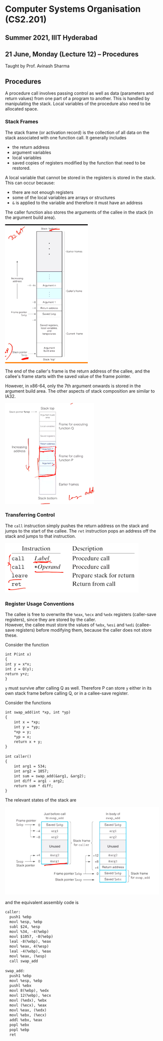 # Computer Systems Organisation (CS2.201)
## Summer 2021, IIIT Hyderabad
## 21 June, Monday (Lecture 12) – Procedures

Taught by Prof. Avinash Sharma

## Procedures
A procedure call involves passing control as well as data (parameters and return values) from one part of a program to another. This is handled by manipulating the stack. Local variables of the procedure also need to be allocated space.

### Stack Frames
The stack frame (or activation record) is the collection of all data on the stack associated with one function call. It generally includes

* the return address
* argument variables
* local variables
* saved copies of registers modified by the function that need to be restored.

A local variable that cannot be stored in the registers is stored in the stack. This can occur because:

* there are not enough registers
* some of the local variables are arrays or structures
* `&` is applied to the variable and therefore it must have an address

The caller function also stores the arguments of the callee in the stack (in the argument build area).

![Stack Frames in IA32](frames32.png)

The end of the caller's frame is the return address of the callee, and the callee's frame starts with the saved value of the frame pointer.

However, in x86-64,  only the 7th argument onwards is stored in the argument build area. The other aspects of stack composition are similar to IA32.

![Stack Frames in x86-64](frames64.png)

### Transferring Control
The `call` instruction simply pushes the return address on the stack and jumps to the start of the callee. The `ret` instruction pops an address off the stack and jumps to that instruction.

![Control Transfer](transfer.png)

### Register Usage Conventions
The callee is free to overwrite the `%eax`, `%ecx` and `%edx` registers (caller-save registers), since they are stored by the caller.  
However, the callee must store the values of `%ebx`, `%esi` and `%edi` (callee-save registers) before modifying them, because the caller does not store these.

Consider the function
    
    int P(int x)
    {
    int y = x*x;
    int z = Q(y);
    return y+z;
    }

`y` must survive after calling Q as well. Therefore P can store `y` either in its own stack frame before calling Q, or in a callee-save register.

Consider the functions
    
    int swap_add(int *xp, int *yp)
    {
        int x = *xp;
        int y = *yp;
        *xp = y;
        *yp = x;
        return x + y;
    }
    
    int caller()
    {
        int arg1 = 534;
        int arg2 = 1057;
        int sum = swap_add(&arg1, &arg2);
        int diff = arg1 - arg2;
        return sum * diff;
    }

The relevant states of the stack are

![Stack](stack.png)

and the equivalent assembly code is
    
    caller:
      push1 %ebp
      movl %esp, %ebp       
      subl $24, %esp
      movl %34, -4(%ebp)
      movl $1057, -8(%ebp)
      leal -8(%ebp), %eax
      movl %eax, 4(%esp)
      leal -4(%ebp), %eax
      movl %eax, (%esp)
      call swap_add

    swap_add:
      push1 %ebp
      movl %esp, %ebp
      pushl %ebx
      movl 8(%ebp), %edx
      movl 12(%ebp), %ecx
      movl (%edx), %ebx
      movl (%ecx), %eax
      movl %eax, (%edx)
      movl %ebx, (%ecx)
      addl %ebx, %eax
      popl %ebx
      popl %ebp
      ret
